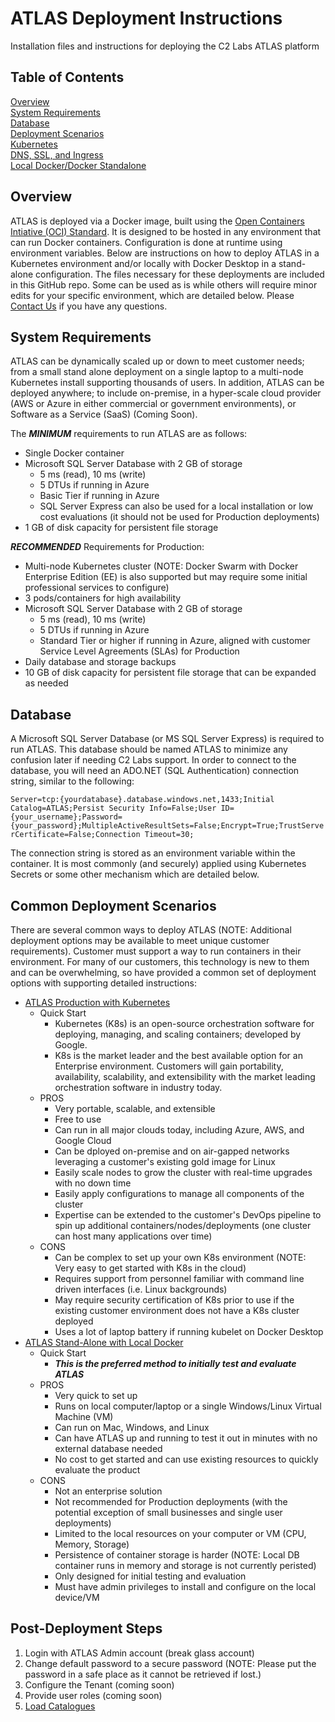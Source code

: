 # ATLAS Deployment Instructions
Installation files and instructions for deploying the C2 Labs ATLAS platform

## Table of Contents
[Overview](#overview)<br>
[System Requirements](#system_reqs)<br>
[Database](#database)<br>
[Deployment Scenarios](#scenarios)<br>
[Kubernetes](k8s/README.md)<br>
[DNS, SSL, and Ingress](k8s/DNS-SSL-Ingress.md)<br>
[Local Docker/Docker Standalone](docker_standalone/README.md)<br>
<!-- [Docker Swarm](#docker_swarm)<br> -->


<a name="overview"/>

## Overview
ATLAS is deployed via a Docker image, built using the <a href="https://www.opencontainers.org/">Open Containers Intiative (OCI) Standard</a>. It is designed to be hosted in any environment that can run Docker containers. Configuration is done at runtime using environment variables. Below are instructions on how to deploy ATLAS in a Kubernetes environment and/or locally with Docker Desktop in a stand-alone configuration. The files necessary for these deployments are included in this GitHub repo. Some can be used as is while others will require minor edits for your specific environment, which are detailed below. Please [Contact Us](https://www.c2labs.com/contact-us) if you have any questions.

<a name="system_reqs"/>

## System Requirements
ATLAS can be dynamically scaled up or down to meet customer needs; from a small stand alone deployment on a single laptop to a multi-node Kubernetes install supporting thousands of users.  In addition, ATLAS can be deployed anywhere; to include on-premise, in a hyper-scale cloud provider (AWS or Azure in either commercial or government environments), or Software as a Service (SaaS) (Coming Soon).

The **_MINIMUM_** requirements to run ATLAS  are as follows:

- Single Docker container
- Microsoft SQL Server Database with 2 GB of storage
    - 5 ms (read), 10 ms (write)
    - 5 DTUs if running in Azure
    - Basic Tier if running in Azure
    - SQL Server Express can also be used for a local installation or low cost evaluations (it should not be used for Production deployments)
- 1 GB of disk capacity for persistent file storage

**_RECOMMENDED_** Requirements for Production:

- Multi-node Kubernetes cluster (NOTE: Docker Swarm with Docker Enterprise Edition (EE) is also supported but may require some initial professional services to configure)
- 3 pods/containers for high availability
- Microsoft SQL Server Database with 2 GB of storage
    - 5 ms (read), 10 ms (write)
    - 5 DTUs if running in Azure
    - Standard Tier or higher if running in Azure, aligned with customer Service Level Agreements (SLAs) for Production
- Daily database and storage backups 
- 10 GB of disk capacity for persistent file storage that can be expanded as needed

<a name="database"/>

## Database
A Microsoft SQL Server Database (or MS SQL Server Express) is required to run ATLAS. This database should be named ATLAS to minimize any confusion later if needing C2 Labs support. In order to connect to the database, you will need an ADO.NET (SQL Authentication) connection string, similar to the following:

`Server=tcp:{yourdatabase}.database.windows.net,1433;Initial Catalog=ATLAS;Persist Security Info=False;User ID={your_username};Password={your_password};MultipleActiveResultSets=False;Encrypt=True;TrustServerCertificate=False;Connection Timeout=30;`

The connection string is stored as an environment variable within the container. It is most commonly (and securely) applied using Kubernetes Secrets or some other mechanism which are detailed below.

<a name="scenarios"/>

## Common Deployment Scenarios

There are several common ways to deploy ATLAS (NOTE: Additional deployment options may be available to meet unique customer requirements). Customer must support a way to run containers in their environment. For many of our customers, this technology is new to them and can be overwhelming, so have provided a common set of deployment options with supporting detailed instructions:

- [ATLAS Production with Kubernetes](k8s/README.md)
    - Quick Start
        - Kubernetes (K8s) is an open-source orchestration software for deploying, managing, and scaling containers; developed by Google.
        - K8s is the market leader and the best available option for an Enterprise environment. Customers will gain portability, availability, scalability, and extensibility with the market leading orchestration software in industry today.
    - PROS
        - Very portable, scalable, and extensible
        - Free to use
        - Can run in all major clouds today, including Azure, AWS, and Google Cloud
        - Can be dployed on-premise and on air-gapped networks leveraging a customer's existing gold image for Linux
        - Easily scale nodes to grow the cluster with real-time upgrades with no down time
        - Easily apply configurations to manage all components of the cluster
        - Expertise can be extended to the customer's DevOps pipeline to spin up additional containers/nodes/deployments (one cluster can host many applications over time)
    - CONS
        - Can be complex to set up your own K8s environment (NOTE: Very easy to get started with K8s in the cloud)
        - Requires support from personnel familiar with command line driven interfaces (i.e. Linux backgrounds)
        - May require security certification of K8s prior to use if the existing customer environment does not have a K8s cluster deployed
        - Uses a lot of laptop battery if running kubelet on Docker Desktop
- [ATLAS Stand-Alone with Local Docker](docker_standalone/README.md)
    - Quick Start
        - **_This is the preferred method to initially test and evaluate ATLAS_**
    - PROS
        - Very quick to set up
        - Runs on local computer/laptop or a single Windows/Linux Virtual Machine (VM)
        - Can run on Mac, Windows, and Linux
        - Can have ATLAS up and running to test it out in minutes with no external database needed
        - No cost to get started and can use existing resources to quickly evaluate the product
    - CONS
        - Not an enterprise solution
        - Not recommended for Production deployments (with the potential exception of small businesses and single user deployments)
        - Limited to the local resources on your computer or VM (CPU, Memory, Storage)
        - Persistence of container storage is harder (NOTE: Local DB container runs in memory and storage is not currently peristed)
        - Only designed for initial testing and evaluation
        - Must have admin privileges to install and configure on the local device/VM

## Post-Deployment Steps
1.  Login with ATLAS Admin account (break glass account)
2.  Change default password to a secure password (NOTE: Please put the password in a safe place as it cannot be retrieved if lost.)
3.  Configure the Tenant (coming soon)
4.  Provide user roles (coming soon)
5.  [Load Catalogues](catalogues\README.md)

<!-- <a name="docker_swarm"/>

## Docker Swarm -->